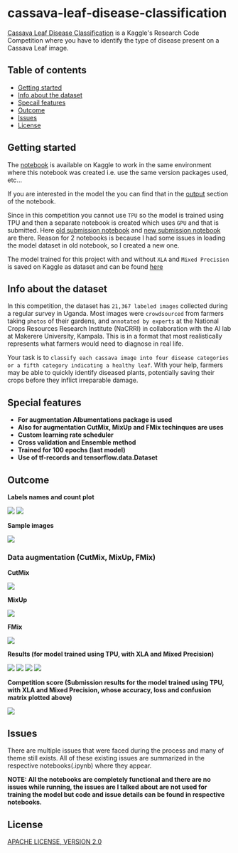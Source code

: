 # cassava-leaf-disease-classification

[Cassava Leaf Disease Classification](https://www.kaggle.com/c/cassava-leaf-disease-classification) is a Kaggle's Research Code Competition where you have to identify the type of disease present on a Cassava Leaf image.

## Table of contents

- [Getting started](#getting-started)
- [Info about the dataset](#info-about-the-dataset)
- [Specail features](#special-features)
- [Outcome](#outcome)
- [Issues](#issues)
- [License](#license)

## Getting started

The [notebook](https://www.kaggle.com/akashsdas/cassava-leaf-disease-classification/) is available on Kaggle to work in the same environment where this notebook was created i.e. use the same version packages used, etc...

If you are interested in the model the you can find that in the [output](https://www.kaggle.com/akashsdas/cassava-leaf-disease-classification/output) section of the notebook.

Since in this competition you cannot use `TPU` so the model is trained using TPU and then a separate notebook is created which uses `GPU` and that is submitted. Here [old submission notebook](https://www.kaggle.com/akashsdas/cassava-leaf-disease-classification-old-submission/) and [new submission notebook](https://www.kaggle.com/akashsdas/cassava-leaf-disease-classification-submission/) are there. Reason for 2 notebooks is because I had some issues in loading the model dataset in old notebook, so I created a new one.

The model trained for this project with and without `XLA` and `Mixed Precision` is saved on Kaggle as dataset and can be found [here](https://www.kaggle.com/akashsdas/cassava-leaf-disease-classification-model)

## Info about the dataset

In this competition, the dataset has `21,367 labeled images` collected during a regular survey in Uganda. Most images were `crowdsourced` from farmers taking `photos` of their gardens, and `annotated by experts` at the National Crops Resources Research Institute (NaCRRI) in collaboration with the AI lab at Makerere University, Kampala. This is in a format that most realistically represents what farmers would need to diagnose in real life.

Your task is to `classify each cassava image into four disease categories or a fifth category indicating a healthy leaf`. With your help, farmers may be able to quickly identify diseased plants, potentially saving their crops before they inflict irreparable damage.

## Special features

- **For augmentation Albumentations package is used**
- **Also for augmentation CutMix, MixUp and FMix techinques are uses**
- **Custom learning rate scheduler**
- **Cross validation and Ensemble method**
- **Trained for 100 epochs (last model)**
- **Use of tf-records and tensorflow.data.Dataset**

## Outcome

**Labels names and count plot**

![](./docs/label-info.png)
![](./docs/labels-count-plot.png)

**Sample images**

![](./docs/sample-images.png)

### Data augmentation (CutMix, MixUp, FMix)

**CutMix**

![](./docs/cutmix-sample-images.png)

**MixUp**

![](./docs/mixup-sample-images.png)

**FMix**

![](./docs/fmix-sample-images.png)

**Results (for model trained using TPU, with XLA and Mixed Precision)**

![](./docs/last-epoch.png)
![](./docs/accuracy-plot.png)
![](./docs/loss-plot.png)
![](./docs/normalized-confusion-matrix.png)

**Competition score (Submission results for the model trained using TPU, with XLA and Mixed Precision, whose accuracy, loss and confusion matrix plotted above)**

![](./docs/competition-score.png)

## Issues

There are multiple issues that were faced during the process and many of theme still exists. All of these existing issues are summarized in the respective notebooks(.ipynb) where they appear.

**NOTE: All the notebooks are completely functional and there are no issues while running, the issues are I talked about are not used for training the model but code and issue details can be found in respective notebooks.**

## License

[APACHE LICENSE, VERSION 2.0](./LICENSE)
